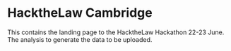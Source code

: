 # HacktheLaw Cambridge

This contains the landing page to the HacktheLaw Hackathon 22-23 June. The analysis to generate the data to be uploaded.
